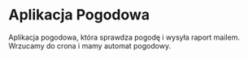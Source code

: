 # Aplikacja Pogodowa
Aplikacja pogodowa, która sprawdza pogodę i wysyła raport mailem. Wrzucamy do crona i mamy automat pogodowy.
